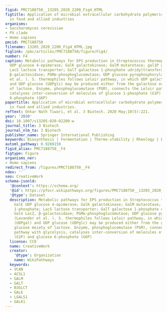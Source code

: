 ```yaml
---
figid: PMC7188750__13205_2020_2200_Fig4_HTML
figtitle: Application of microbial extracellular carbohydrate polymeric substances
  in food and allied industries
organisms:
- Saccharomyces cerevisiae
- PX clade
- Homo sapiens
pmcid: PMC7188750
filename: 13205_2020_2200_Fig4_HTML.jpg
figlink: /pmc/articles/PMC7188750/figure/Fig4/
number: F4
caption: Metabolic pathways for EPS production in Streptococcus thermophiles. GalE
  UDP glucose 4-epimerase; GalK galactokinase; GalM mutarotase; gal1P galactose 1-phosphate;
  LacS lactose transporter; GalT galactose 1-phosphate udridyltransferase; GalU LacZ,
  β-galactosidase; PGMα-phosphoglucomutase; UDP glucose pyrophosphorylase (Levander
  et al. ). S. thermophiles follows Leloir pathway, in which UDP galactose (UDPgal)
  and UDP glucose (UDPglc) may be produced either from the galactose or glucose moiety
  of lactose. Enzyme, phosphoglucomutase (PGM), connects the Leloir pathway with glycolysis,
  catalyses inter-conversion of molecules of glucose 1-phosphate (G1P) and glucose
  6-phosphate (G6P)
papertitle: Application of microbial extracellular carbohydrate polymeric substances
  in food and allied industries.
reftext: Onkar Nath Tiwari, et al. 3 Biotech. 2020 May;10(5):221.
year: '2020'
doi: 10.1007/s13205-020-02200-w
journal_title: 3 Biotech
journal_nlm_ta: 3 Biotech
publisher_name: Springer International Publishing
keywords: Biosynthesis | Fermentation | Thermo-stability | Rheology | EPS
automl_pathway: 0.9269159
figid_alias: PMC7188750__F4
figtype: Figure
organisms_ner:
- Homo sapiens
redirect_from: /figures/PMC7188750__F4
ndex: ''
seo: CreativeWork
schema-jsonld:
  '@context': https://schema.org/
  '@id': https://pfocr.wikipathways.org/figures/PMC7188750__13205_2020_2200_Fig4_HTML.html
  '@type': Dataset
  description: Metabolic pathways for EPS production in Streptococcus thermophiles.
    GalE UDP glucose 4-epimerase; GalK galactokinase; GalM mutarotase; gal1P galactose
    1-phosphate; LacS lactose transporter; GalT galactose 1-phosphate udridyltransferase;
    GalU LacZ, β-galactosidase; PGMα-phosphoglucomutase; UDP glucose pyrophosphorylase
    (Levander et al. ). S. thermophiles follows Leloir pathway, in which UDP galactose
    (UDPgal) and UDP glucose (UDPglc) may be produced either from the galactose or
    glucose moiety of lactose. Enzyme, phosphoglucomutase (PGM), connects the Leloir
    pathway with glycolysis, catalyses inter-conversion of molecules of glucose 1-phosphate
    (G1P) and glucose 6-phosphate (G6P)
  license: CC0
  name: CreativeWork
  creator:
    '@type': Organization
    name: WikiPathways
  keywords:
  - VCAN
  - ACSL1
  - GALM
  - GALT
  - B3GLCT
  - GALE
  - LGALS1
  - GALK1
---
```


